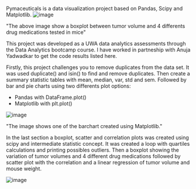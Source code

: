 Pymaceuticals is a data visualization project based on Pandas, Scipy and Matplotlib.
![image](https://user-images.githubusercontent.com/124798004/232278733-2cd92fa7-ed95-4680-aeef-c05a594029e8.png)

"The above image show a boxplot between tumor volume and 4 differents drug medications tested in mice"

This project was developed as a UWA data analytics assessments through the Data Analytics bootcamp course.
I have worked in partneship with Anuja Yadwadkar to get the code results listed here.

Firstly, this project challenges you to remove duplicates from the data set. It was used duplicate() and isin() to find and remove duplicates.
Then create a summary statistic tables with mean, median, var, std and sem.
Followed by bar and pie charts using two differents plot options:
- Pandas with DataFrame.plot()
- Matplotlib with plt.plot()

![image](https://user-images.githubusercontent.com/124798004/232279928-6b5f004e-6c4a-4fc1-a271-6b9caedc87ae.png)

"The image shows one of the barchart created using Matplotlib."

In the last section a boxplot, scatter and correlation plots was created using scipy and intermediate statistic concept.
It was created a loop with quartiles calculations and printing possibles outliers.
Then a boxplot showing the variation of tumor volumes and 4 different drug medications followed by scatter plot with the correlation and a linear regression of tumor volume and mouse weight.

![image](https://user-images.githubusercontent.com/124798004/232280529-290c97e0-cca5-4e38-a44e-792cb16a958c.png)

